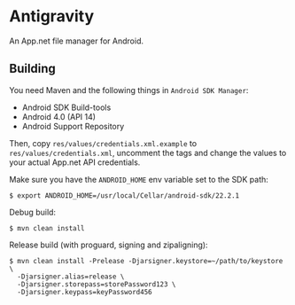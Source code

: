 # Antigravity

An App.net file manager for Android.

## Building

You need Maven and the following things in `Android SDK Manager`:

- Android SDK Build-tools
- Android 4.0 (API 14)
- Android Support Repository

Then, copy `res/values/credentials.xml.example` to `res/values/credentials.xml`, uncomment
the tags and change the values to your actual App.net API credentials.

Make sure you have the `ANDROID_HOME` env variable set to the SDK path:

```shell
$ export ANDROID_HOME=/usr/local/Cellar/android-sdk/22.2.1
```

Debug build:

```shell
$ mvn clean install
```

Release build (with proguard, signing and zipaligning):

```shell
$ mvn clean install -Prelease -Djarsigner.keystore=~/path/to/keystore \
  -Djarsigner.alias=release \
  -Djarsigner.storepass=storePassword123 \
  -Djarsigner.keypass=keyPassword456
```
